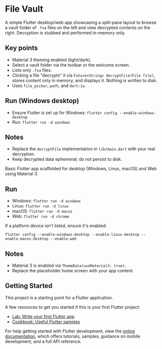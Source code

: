 # File Vault
A simple Flutter desktop/web app showcasing a split-pane layout to browse a vault folder of `.fva` files on the left and view decrypted contents on the right. Decryption is stubbed and performed in-memory only.

## Key points

- Material 3 theming enabled (light/dark).
- Select a vault folder via the toolbar or the welcome screen.
- Lists only `.fva` files.
- Clicking a file "decrypts" it via `Future<String> decryptFile(File file)`, stores content only in memory, and displays it. Nothing is written to disk.
- Uses `file_picker`, `path`, and `dart:io`.

## Run (Windows desktop)

- Ensure Flutter is set up for Windows: `flutter config --enable-windows-desktop`
- Run: `flutter run -d windows`

## Notes

- Replace the `decryptFile` implementation in `lib/main.dart` with your real decryption.
- Keep decrypted data ephemeral; do not persist to disk.

Basic Flutter app scaffolded for desktop (Windows, Linux, macOS) and Web using Material 3.

## Run

- Windows: `flutter run -d windows`
- Linux: `flutter run -d linux`
- macOS: `flutter run -d macos`
- Web: `flutter run -d chrome`

If a platform device isn't listed, ensure it's enabled:

```
flutter config --enable-windows-desktop --enable-linux-desktop --enable-macos-desktop --enable-web
```

## Notes

- Material 3 is enabled via `ThemeData(useMaterial3: true)`.
- Replace the placeholder home screen with your app content.

## Getting Started

This project is a starting point for a Flutter application.

A few resources to get you started if this is your first Flutter project:

- [Lab: Write your first Flutter app](https://docs.flutter.dev/get-started/codelab)
- [Cookbook: Useful Flutter samples](https://docs.flutter.dev/cookbook)

For help getting started with Flutter development, view the
[online documentation](https://docs.flutter.dev/), which offers tutorials,
samples, guidance on mobile development, and a full API reference.
